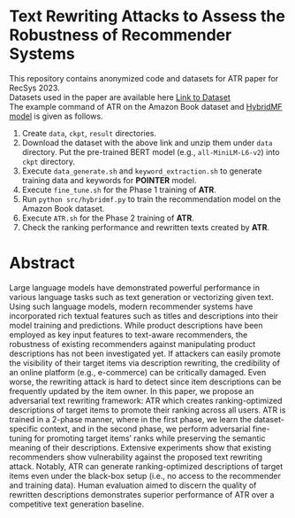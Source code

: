 # Text Rewriting Attacks to Assess the Robustness of Recommender Systems

This repository contains anonymized code and datasets for ATR paper for RecSys 2023.  
Datasets used in the paper are available here [Link to Dataset](https://github.com/sejoonoh/Rewrite4Rec/blob/main/dataset.zip)  
The example command of ATR on the Amazon Book dataset and [HybridMF model](https://ieeexplore.ieee.org/document/8852443) is given as follows.

 1. Create `data`, `ckpt`, `result` directories.  
 2. Download the dataset with the above link and unzip them under `data` directory. Put the pre-trained BERT model (e.g., `all-MiniLM-L6-v2`) into `ckpt` directory.
 3. Execute `data_generate.sh` and `keyword_extraction.sh` to generate training data and keywords for **POINTER** model.  
 4. Execute `fine_tune.sh` for the Phase 1 training of **ATR**.  
 5. Run `python src/hybridmf.py` to train the recommendation model on the Amazon Book dataset.  
 6. Execute `ATR.sh` for the Phase 2 training of **ATR**.  
 7. Check the ranking performance and rewritten texts created by **ATR**.  

# Abstract 
Large language models have demonstrated powerful performance in various language tasks such as text generation or vectorizing given
text. Using such language models, modern recommender systems have incorporated rich textual features such as titles and descriptions
into their model training and predictions. While product descriptions have been employed as key input features to text-aware
recommenders, the robustness of existing recommenders against manipulating product descriptions has not been investigated yet. If
attackers can easily promote the visibility of their target items via description rewriting, the credibility of an online platform (e.g.,
e-commerce) can be critically damaged. Even worse, the rewriting attack is hard to detect since item descriptions can be frequently
updated by the item owner. In this paper, we propose an adversarial text rewriting framework: ATR which creates ranking-optimized
descriptions of target items to promote their ranking across all users. ATR is trained in a 2-phase manner, where in the first phase, we
learn the dataset-specific context, and in the second phase, we perform adversarial fine-tuning for promoting target items’ ranks while
preserving the semantic meaning of their descriptions. Extensive experiments show that existing recommenders show vulnerability
against the proposed text rewriting attack. Notably, ATR can generate ranking-optimized descriptions of target items even under the
black-box setup (i.e., no access to the recommender and training data). Human evaluation aimed to discern the quality of rewritten
descriptions demonstrates superior performance of ATR over a competitive text generation baseline.

